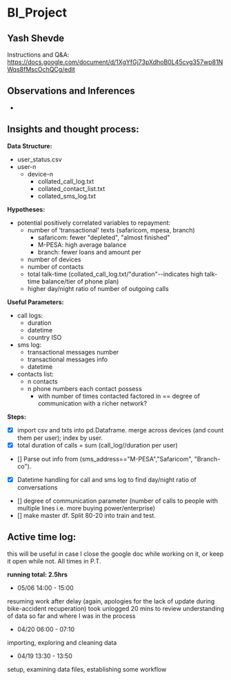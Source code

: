 # BI_Project
## Yash Shevde
Instructions and Q&A:
https://docs.google.com/document/d/1XgYfGj73pXdhoB0L45cvg357wp81NWqs8fMscOchQCg/edit

## Observations and Inferences
* 

## Insights and thought process:
**Data Structure:**
* user_status.csv
* user-n
    * device-n
        * collated_call_log.txt
        * collated_contact_list.txt
        * collated_sms_log.txt

**Hypotheses:**

* potential positively correlated variables to repayment:
    * number of 'transactional' texts (safaricom, mpesa, branch)
        * safaricom: fewer "depleted", "almost finished"
        * M-PESA: high average balance
        * branch: fewer loans and amount per
    * number of devices
    * number of contacts
    * total talk-time (collated_call_log.txt/"duration"--indicates high talk-time balance/tier of phone plan)
    * higher day/night ratio of number of outgoing calls

**Useful Parameters:**

* call logs:
    * duration
    * datetime
    * country ISO
* sms log:
    * transactional messages number
    * transactional messages info
    * datetime
* contacts list:
    * n contacts
    * n phone numbers each contact possess
        * with number of times contacted factored in == degree of communication with a richer network?

**Steps:**
- [x] import csv and txts into pd.Dataframe. merge across devices (and count them per user); index by user.
- [x] total duration of calls = sum (call_log//duration per user)
- [] Parse out info from (sms_address=="M-PESA","Safaricom", "Branch-co"). 
- [x] Datetime handling for call and sms log to find day/night ratio of conversations
- [] degree of communication parameter (number of calls to people with multiple lines i.e. more buying power/enterprise)
- [] make master df. Split 80-20 into train and test.

## Active time log:
this will be useful in case I close the google doc while working on it, or keep it open while not.
All times in P.T.

**running total: 2.5hrs**

* 05/06 14:00 - 15:00

resuming work after delay (again, apologies for the lack of update during bike-accident recuperation)
took unlogged 20 mins to review understanding of data so far and where I was in the process

* 04/20 06:00 - 07:10

importing, exploring and cleaning data

* 04/19 13:30 - 13:50

setup, examining data files, establishing some workflow
